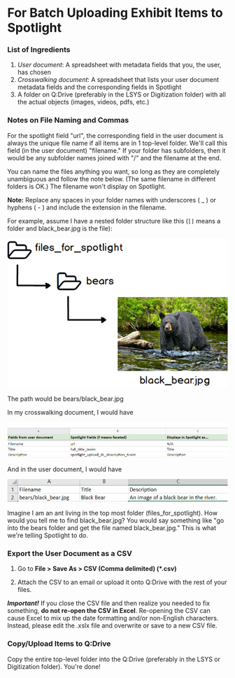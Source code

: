 # For Batch Uploading Exhibit Items to Spotlight

### List of Ingredients
1. *User document*: A spreadsheet with metadata fields that you, the user, has chosen
2. *Crosswalking document*: A spreadsheet that lists your user document metadata fields and the corresponding fields in Spotlight
3. A folder on Q:Drive (preferably in the LSYS or Digitization folder) with all the actual objects (images, videos, pdfs, etc.)

### Notes on File Naming and Commas

For the spotlight field "url", the corresponding field in the user document is always the unique file name if all items are in 1 top-level folder. We'll call this field (in the user document) "filename." If your folder has subfolders, then it would be any subfolder names joined with "/" and the filename at the end.

You can name the files anything you want, so long as they are completely unambiguous and follow the note below. (The same filename in different folders is OK.) The filename won't display on Spotlight.

**Note:** Replace any spaces in your folder names with underscores ( \_ ) or hyphens ( - ) and include the extension in the filename.

For example, assume I have a nested folder structure like this (`[]` means a folder and black_bear.jpg is the file):

![example folder structure](file_folder_structure.png)

The path would be bears/black_bear.jpg

In my crosswalking document, I would have

![cross-walk example](snippet.png)

And in the user document, I would have

![user document example](excel_snippet.png)

Imagine I am an ant living in the top most folder (files_for_spotlight). How would you tell me to find black_bear.jpg? You would say something like "go into the bears folder and get the file named black_bear.jpg." This is what we're telling Spotlight to do.

### Export the User Document as a CSV

1. Go to **File > Save As > CSV (Comma delimited) (\*.csv)**

2. Attach the CSV to an email or upload it onto Q:Drive with the rest of your files.

  ***Important!*** If you close the CSV file and then realize you needed to fix something, **do not re-open the CSV in Excel**. Re-opening the CSV can cause Excel to mix up the date formatting and/or non-English characters. Instead, please edit the .xslx file and overwrite or save to a new CSV file.

### Copy/Upload Items to Q:Drive

Copy the entire top-level folder into the Q:Drive (preferably in the LSYS or Digitization folder). You're done!
